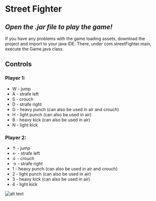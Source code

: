 # Street Fighter
*Open the .jar file to play the game!*
---
If you have any problems with the game loading assets, download the project and import to your java IDE. There, under com.streetFighter.main, execute the Game.java class.

## Controls
### Player 1:
 - W - jump
 - A - strafe left
 - S - crouch
 - D - strafe right 
 - G - heavy punch (can also be used in air and crouch)
 - H - light punch (can also be used in air)
 - B - heavy kick (can also be used in air)
 - N - light kick 
  
### Player 2:
 - ↑ - jump
 - ← - strafe left
 - ↓ - crouch
 - → - strafe right 
 - 1 - heavy punch (can also be used in air and crouch)
 - 2 - light punch (can also be used in air)
 - 3 - heavy kick (can also be used in air)
 - 4 - light kick 
  
![alt text](https://media.giphy.com/media/35PWrV0gSno6VcfMZF/giphy.gif)
